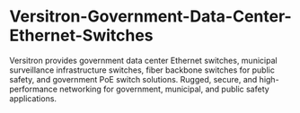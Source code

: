 # Versitron-Government-Data-Center-Ethernet-Switches
Versitron provides government data center Ethernet switches, municipal surveillance infrastructure switches, fiber backbone switches for public safety, and government PoE switch solutions. Rugged, secure, and high-performance networking for government, municipal, and public safety applications.
